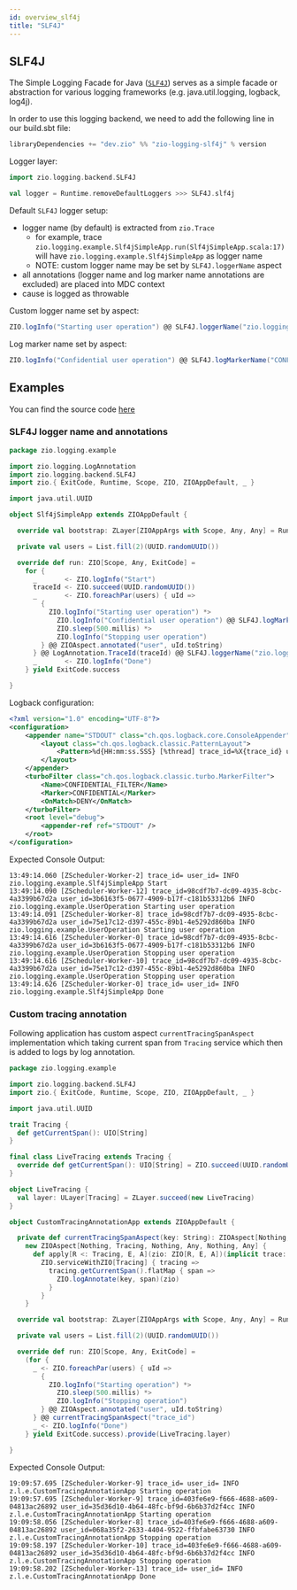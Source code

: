 ```yaml
---
id: overview_slf4j
title: "SLF4J"
---
```


## SLF4J

The Simple Logging Facade for Java ([`SLF4J`](https://www.slf4j.org/)) serves as a simple facade or abstraction for various logging frameworks (e.g. java.util.logging, logback, log4j).

In order to use this logging backend, we need to add the following line in our build.sbt file:

```scala
libraryDependencies += "dev.zio" %% "zio-logging-slf4j" % version
```

Logger layer:

```scala
import zio.logging.backend.SLF4J

val logger = Runtime.removeDefaultLoggers >>> SLF4J.slf4j
```

Default `SLF4J` logger setup:
* logger name (by default)  is extracted from `zio.Trace`
    * for example, trace `zio.logging.example.Slf4jSimpleApp.run(Slf4jSimpleApp.scala:17)` will have `zio.logging.example.Slf4jSimpleApp` as logger name
    * NOTE: custom logger name may be set by `SLF4J.loggerName` aspect
* all annotations (logger name and log marker name annotations are excluded) are placed into MDC context
* cause is logged as throwable

Custom logger name set by aspect:

```scala
ZIO.logInfo("Starting user operation") @@ SLF4J.loggerName("zio.logging.example.UserOperation")
```

Log marker name set by aspect:

```scala
ZIO.logInfo("Confidential user operation") @@ SLF4J.logMarkerName("CONFIDENTIAL")
```


## Examples

You can find the source code [here](https://github.com/zio/zio-logging/tree/master/examples/src/main/scala/zio/logging/example)


### SLF4J logger name and annotations

```scala
package zio.logging.example

import zio.logging.LogAnnotation
import zio.logging.backend.SLF4J
import zio.{ ExitCode, Runtime, Scope, ZIO, ZIOAppDefault, _ }

import java.util.UUID

object Slf4jSimpleApp extends ZIOAppDefault {

  override val bootstrap: ZLayer[ZIOAppArgs with Scope, Any, Any] = Runtime.removeDefaultLoggers >>> SLF4J.slf4j

  private val users = List.fill(2)(UUID.randomUUID())

  override def run: ZIO[Scope, Any, ExitCode] =
    for {
      _       <- ZIO.logInfo("Start")
      traceId <- ZIO.succeed(UUID.randomUUID())
      _       <- ZIO.foreachPar(users) { uId =>
        {
          ZIO.logInfo("Starting user operation") *>
            ZIO.logInfo("Confidential user operation") @@ SLF4J.logMarkerName("CONFIDENTIAL") *>
            ZIO.sleep(500.millis) *>
            ZIO.logInfo("Stopping user operation")
        } @@ ZIOAspect.annotated("user", uId.toString)
      } @@ LogAnnotation.TraceId(traceId) @@ SLF4J.loggerName("zio.logging.example.UserOperation")
      _       <- ZIO.logInfo("Done")
    } yield ExitCode.success

}
```

Logback configuration:

```xml
<?xml version="1.0" encoding="UTF-8"?>
<configuration>
    <appender name="STDOUT" class="ch.qos.logback.core.ConsoleAppender">
        <layout class="ch.qos.logback.classic.PatternLayout">
            <Pattern>%d{HH:mm:ss.SSS} [%thread] trace_id=%X{trace_id} user_id=%X{user} %-5level %logger{36} %msg%n</Pattern>
        </layout>
    </appender>
    <turboFilter class="ch.qos.logback.classic.turbo.MarkerFilter">
        <Name>CONFIDENTIAL_FILTER</Name>
        <Marker>CONFIDENTIAL</Marker>
        <OnMatch>DENY</OnMatch>
    </turboFilter>
    <root level="debug">
        <appender-ref ref="STDOUT" />
    </root>
</configuration>
```

Expected Console Output:
```
13:49:14.060 [ZScheduler-Worker-2] trace_id= user_id= INFO  zio.logging.example.Slf4jSimpleApp Start
13:49:14.090 [ZScheduler-Worker-12] trace_id=98cdf7b7-dc09-4935-8cbc-4a3399b67d2a user_id=3b6163f5-0677-4909-b17f-c181b53312b6 INFO  zio.logging.example.UserOperation Starting user operation
13:49:14.091 [ZScheduler-Worker-8] trace_id=98cdf7b7-dc09-4935-8cbc-4a3399b67d2a user_id=75e17c12-d397-455c-89b1-4e5292d860ba INFO  zio.logging.example.UserOperation Starting user operation
13:49:14.616 [ZScheduler-Worker-0] trace_id=98cdf7b7-dc09-4935-8cbc-4a3399b67d2a user_id=3b6163f5-0677-4909-b17f-c181b53312b6 INFO  zio.logging.example.UserOperation Stopping user operation
13:49:14.616 [ZScheduler-Worker-10] trace_id=98cdf7b7-dc09-4935-8cbc-4a3399b67d2a user_id=75e17c12-d397-455c-89b1-4e5292d860ba INFO  zio.logging.example.UserOperation Stopping user operation
13:49:14.626 [ZScheduler-Worker-0] trace_id= user_id= INFO  zio.logging.example.Slf4jSimpleApp Done
```

### Custom tracing annotation

Following application has custom aspect `currentTracingSpanAspect` implementation which taking current span from `Tracing` service 
which then is added to logs by log annotation.

```scala
package zio.logging.example

import zio.logging.backend.SLF4J
import zio.{ ExitCode, Runtime, Scope, ZIO, ZIOAppDefault, _ }

import java.util.UUID

trait Tracing {
  def getCurrentSpan(): UIO[String]
}

final class LiveTracing extends Tracing {
  override def getCurrentSpan(): UIO[String] = ZIO.succeed(UUID.randomUUID().toString)
}

object LiveTracing {
  val layer: ULayer[Tracing] = ZLayer.succeed(new LiveTracing)
}

object CustomTracingAnnotationApp extends ZIOAppDefault {

  private def currentTracingSpanAspect(key: String): ZIOAspect[Nothing, Tracing, Nothing, Any, Nothing, Any] =
    new ZIOAspect[Nothing, Tracing, Nothing, Any, Nothing, Any] {
      def apply[R <: Tracing, E, A](zio: ZIO[R, E, A])(implicit trace: Trace): ZIO[R, E, A] =
        ZIO.serviceWithZIO[Tracing] { tracing =>
          tracing.getCurrentSpan().flatMap { span =>
            ZIO.logAnnotate(key, span)(zio)
          }
        }
    }

  override val bootstrap: ZLayer[ZIOAppArgs with Scope, Any, Any] = Runtime.removeDefaultLoggers >>> SLF4J.slf4j

  private val users = List.fill(2)(UUID.randomUUID())

  override def run: ZIO[Scope, Any, ExitCode] =
    (for {
      _ <- ZIO.foreachPar(users) { uId =>
        {
          ZIO.logInfo("Starting operation") *>
            ZIO.sleep(500.millis) *>
            ZIO.logInfo("Stopping operation")
        } @@ ZIOAspect.annotated("user", uId.toString)
      } @@ currentTracingSpanAspect("trace_id")
      _ <- ZIO.logInfo("Done")
    } yield ExitCode.success).provide(LiveTracing.layer)

}
```

Expected Console Output:
```
19:09:57.695 [ZScheduler-Worker-9] trace_id= user_id= INFO  z.l.e.CustomTracingAnnotationApp Starting operation
19:09:57.695 [ZScheduler-Worker-9] trace_id=403fe6e9-f666-4688-a609-04813ac26892 user_id=35d36d10-4b64-48fc-bf9d-6b6b37d2f4cc INFO  z.l.e.CustomTracingAnnotationApp Starting operation
19:09:58.056 [ZScheduler-Worker-8] trace_id=403fe6e9-f666-4688-a609-04813ac26892 user_id=068a35f2-2633-4404-9522-ffbfabe63730 INFO  z.l.e.CustomTracingAnnotationApp Stopping operation
19:09:58.197 [ZScheduler-Worker-10] trace_id=403fe6e9-f666-4688-a609-04813ac26892 user_id=35d36d10-4b64-48fc-bf9d-6b6b37d2f4cc INFO  z.l.e.CustomTracingAnnotationApp Stopping operation
19:09:58.202 [ZScheduler-Worker-13] trace_id= user_id= INFO  z.l.e.CustomTracingAnnotationApp Done
```
